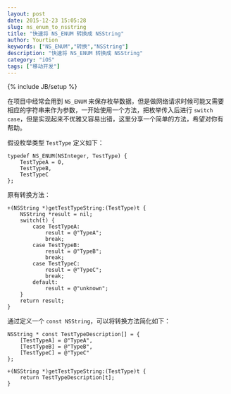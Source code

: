 ```yaml
---
layout: post
date: 2015-12-23 15:05:28
slug: ns_enum_to_nsstring
title: "快速将 NS_ENUM 转换成 NSString"
author: Yourtion
keywords: ["NS_ENUM","转换","NSString"]
description: "快速将 NS_ENUM 转换成 NSString"
category: "iOS"
tags: ["移动开发"]
---
```

{% include JB/setup %}

在项目中经常会用到 `NS_ENUM` 来保存枚举数据，但是做网络请求时候可能又需要相应的字符串来作为参数，一开始使用一个方法，把枚举传入后进行 `switch case`，但是实现起来不优雅又容易出错，这里分享一个简单的方法，希望对你有帮助。

假设枚举类型 `TestType` 定义如下：

```objc
typedef NS_ENUM(NSInteger, TestType) {
    TestTypeA = 0,
    TestTypeB,
    TestTypeC
};
```

原有转换方法：

```objc
+(NSString *)getTestTypeString:(TestType)t {
    NSString *result = nil;
    switch(t) {
        case TestTypeA:
            result = @"TypeA";
            break;
        case TestTypeB:
            result = @"TypeB";
            break;
        case TestTypeC:
            result = @"TypeC";
            break;
        default:
            result = @"unknown";
    }
    return result;
}
```

通过定义一个 `const NSString`，可以将转换方法简化如下：

```objc
NSString * const TestTypeDescription[] = {
    [TestTypeA] = @"TypeA",
    [TestTypeB] = @"TypeB",
    [TestTypeC] = @"TypeC"
};

+(NSString *)getTestTypeString:(TestType)t {
    return TestTypeDescription[t];
}
```

